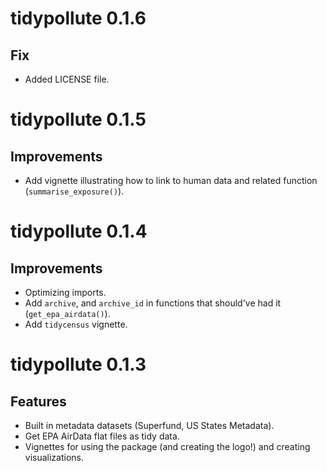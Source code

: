 # tidypollute 0.1.6

## Fix
- Added LICENSE file.

# tidypollute 0.1.5

## Improvements
- Add vignette illustrating how to link to human data and related function (`summarise_exposure()`).

# tidypollute 0.1.4

## Improvements
- Optimizing imports.
- Add `archive`, and `archive_id` in functions that should've had it (`get_epa_airdata()`).
- Add `tidycensus` vignette.

# tidypollute 0.1.3

## Features
- Built in metadata datasets (Superfund, US States Metadata).
- Get EPA AirData flat files as tidy data.
- Vignettes for using the package (and creating the logo!) and creating visualizations.
